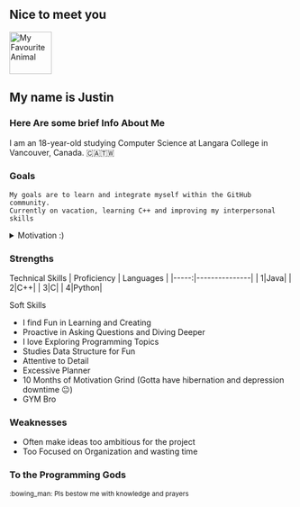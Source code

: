 ## Nice to meet you
<img src='https://i.pinimg.com/564x/7c/3c/f9/7c3cf9799ece6e79850c9f4e1a973fc0.jpg' width='75' alt= "My Favourite Animal">

## My name is Justin

### Here Are some brief Info About Me
I am an 18-year-old studying Computer Science at Langara College in Vancouver, Canada.
:canada::taiwan:

### Goals
    My goals are to learn and integrate myself within the GitHub community.
    Currently on vacation, learning C++ and improving my interpersonal skills
<details>
  <summary>Motivation :)</summary>
  It is not just about the destination but also the journey. That's why learning is so fun, it's a lifelong process. It's not fun if it's easy.
</details>

### Strengths
Technical Skills
| Proficiency | Languages |
|-----:|---------------|
|     1|Java|
|     2|C++|
|     3|C|
|     4|Python|

Soft Skills
- I find Fun in Learning and Creating
- Proactive in Asking Questions and Diving Deeper
- I love Exploring Programming Topics
- Studies Data Structure for Fun
- Attentive to Detail
- Excessive Planner
- 10 Months of Motivation Grind (Gotta have hibernation and depression downtime :neutral_face:)
- GYM Bro

### Weaknesses
- Often make ideas too ambitious for the project
- Too Focused on Organization and wasting time

### To the Programming Gods
<sub>
:bowing_man: Pls bestow me with knowledge and prayers
</sub>


<!--
**jstn-swm/jstn-swm** is a ✨ _special_ ✨ repository because its `README.md` (this file) appears on your GitHub profile.

Here are some ideas to get you started:

- 🔭 I’m currently working on ...
- 🌱 I’m currently learning ...
- 👯 I’m looking to collaborate on ...
- 🤔 I’m looking for help with ...
- 💬 Ask me about ...
- 📫 How to reach me: ...
- 😄 Pronouns: ...
- ⚡ Fun fact: ...
-->
